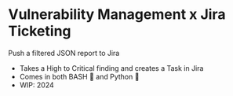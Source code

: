 # Vulnerability Management x Jira Ticketing
Push a filtered JSON report to Jira
- Takes a High to Critical finding and creates a Task in Jira
- Comes in both BASH 🐧  and Python 🐍 
- WIP: 2024 
